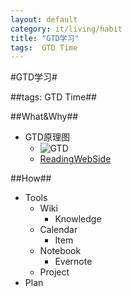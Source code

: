 ```yaml
---
layout: default
category: it/living/habit
title: "GTD学习"
tags:  GTD Time
---
```


#GTD学习#



##tags: GTD Time##



##What&Why##
* GTD原理图
  * ![GTD](https://github.com/qianjigui/www/raw/gh-pages/images/it/living/habit/_image/GTD_CN.jpg)
  * [ReadingWebSide](http://kb.cnblogs.com/page/139579/)



##How##
* Tools
  * Wiki
    * Knowledge
  * Calendar
    * Item
  * Notebook
    * Evernote
  * Project
* Plan

